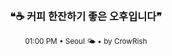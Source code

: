 <div align="center">

<br>

<h3>❝☕ 커피 한잔하기 좋은 오후입니다❞</h3>

<sub>01:00 PM • Seoul 🌤️ • by CrowRish</sub>

<br>

</div>
